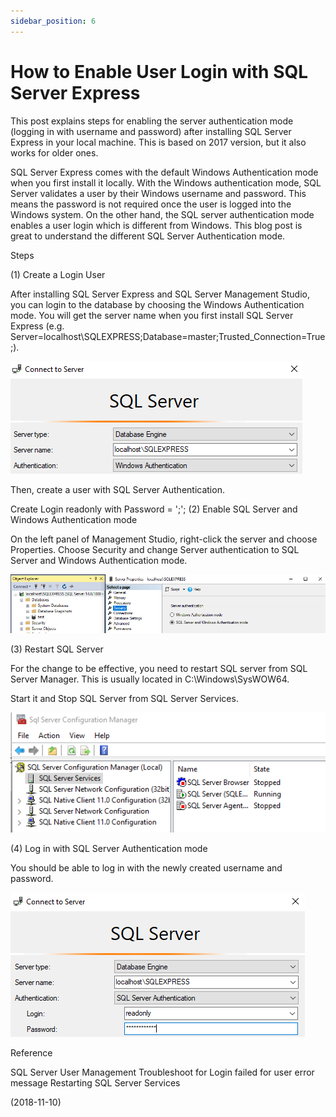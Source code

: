 ```yaml
---
sidebar_position: 6
---
```


# How to Enable User Login with SQL Server Express

This post explains steps for enabling the server authentication mode (logging in with username and password) after installing SQL Server Express in your local machine. This is based on 2017 version, but it also works for older ones.

SQL Server Express comes with the default Windows Authentication mode when you first install it locally. With the Windows authentication mode, SQL Server validates a user by their Windows username and password. This means the password is not required once the user is logged into the Windows system. On the other hand, the SQL server authentication mode enables a user login which is different from Windows. This blog post is great to understand the different SQL Server Authentication mode.

Steps

(1) Create a Login User

After installing SQL Server Express and SQL Server Management Studio, you can login to the database by choosing the Windows Authentication mode. You will get the server name when you first install SQL Server Express (e.g. Server=localhost\SQLEXPRESS;Database=master;Trusted_Connection=True;).

![img](img/6/img-1.webp)

Then, create a user with SQL Server Authentication.

Create Login readonly with Password = ';';
(2) Enable SQL Server and Windows Authentication mode

On the left panel of Management Studio, right-click the server and choose Properties. Choose Security and change Server authentication to SQL Server and Windows Authentication mode.

![img](img/6/img-2.webp)

(3) Restart SQL Server

For the change to be effective, you need to restart SQL server from SQL Server Manager. This is usually located in C:\Windows\SysWOW64.

Start it and Stop SQL Server from SQL Server Services.

![img](img/6/img-3.webp)

(4) Log in with SQL Server Authentication mode

You should be able to log in with the newly created username and password.

![img](img/6/img-4.webp)

Reference

SQL Server User Management
Troubleshoot for Login failed for user error message
Restarting SQL Server Services

(2018-11-10)
